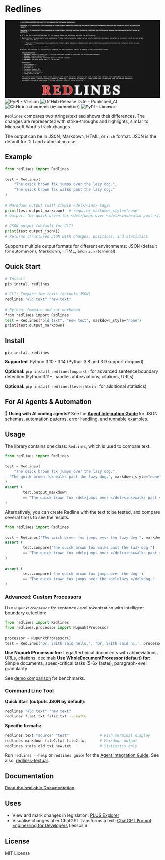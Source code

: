 # Redlines
![Repository banner image](repository-open-graph.png)
![PyPI - Version](https://img.shields.io/pypi/v/redlines)
![GitHub Release Date - Published_At](https://img.shields.io/github/release-date/houfu/redlines)
![GitHub last commit (by committer)](https://img.shields.io/github/last-commit/houfu/redlines)
![PyPI - License](https://img.shields.io/pypi/l/redlines)

`Redlines` compares two strings/text and shows their differences. The changes are represented with
strike-throughs and highlights, similar to Microsoft Word's track changes.

The output can be in JSON, Markdown, HTML, or `rich` format. JSON is the default for CLI and automation use.

## Example

```python
from redlines import Redlines

test = Redlines(
    "The quick brown fox jumps over the lazy dog.",
    "The quick brown fox walks past the lazy dog."
)

# Markdown output (with simple <del>/<ins> tags)
print(test.output_markdown)  # requires markdown_style="none"
# Output: The quick brown fox <del>jumps over </del><ins>walks past </ins>the lazy dog.

# JSON output (default for CLI)
print(test.output_json())
# Returns structured JSON with changes, positions, and statistics
```

Supports multiple output formats for different environments: JSON (default for automation), Markdown, HTML, and `rich` (terminal).

## Quick Start

```bash
# Install
pip install redlines

# CLI: Compare two texts (outputs JSON)
redlines "old text" "new text"

# Python: Compare and get markdown
from redlines import Redlines
test = Redlines("old text", "new text", markdown_style="none")
print(test.output_markdown)
```

## Install

```shell
pip install redlines
```

**Supported:** Python 3.10 - 3.14 (Python 3.8 and 3.9 support dropped)

**Optional:** `pip install redlines[nupunkt]` for advanced sentence boundary detection (Python 3.11+, handles abbreviations, citations, URLs)

**Optional:** `pip install redlines[levenshtein]` for additional statistics)

## For AI Agents & Automation

**🤖 Using with AI coding agents?** See the **[Agent Integration Guide](AGENT_GUIDE.md)** for JSON schemas, automation patterns, error handling, and [runnable examples](examples/).

## Usage

The library contains one class: `Redlines`, which is used to compare text.

```python
from redlines import Redlines

test = Redlines(
    "The quick brown fox jumps over the lazy dog.",
  "The quick brown fox walks past the lazy dog.", markdown_style="none",
)
assert (
        test.output_markdown
        == "The quick brown fox <del>jumps over </del><ins>walks past </ins>the lazy dog."
)
```

Alternatively, you can create Redline with the text to be tested, and compare several times to see the results.

```python
from redlines import Redlines

test = Redlines("The quick brown fox jumps over the lazy dog.", markdown_style="none")
assert (
        test.compare("The quick brown fox walks past the lazy dog.")
        == "The quick brown fox <del>jumps over </del><ins>walks past </ins>the lazy dog."
)

assert (
        test.compare("The quick brown fox jumps over the dog.")
        == "The quick brown fox jumps over the <del>lazy </del>dog."
)
```

### Advanced: Custom Processors

Use `NupunktProcessor` for sentence-level tokenization with intelligent boundary detection:

```python
from redlines import Redlines
from redlines.processor import NupunktProcessor

processor = NupunktProcessor()
test = Redlines("Dr. Smith said hello.", "Dr. Smith said hi.", processor=processor)
```

**Use NupunktProcessor for:** Legal/technical documents with abbreviations, URLs, citations, decimals
**Use WholeDocumentProcessor (default) for:** Simple documents, speed-critical tasks (5-6x faster), paragraph-level granularity

See [demo comparison](demo/README.md) for benchmarks.

### Command Line Tool

**Quick Start (outputs JSON by default):**
```bash
redlines "old text" "new text"
redlines file1.txt file2.txt --pretty
```

**Specific formats:**
```bash
redlines text "source" "test"              # Rich terminal display
redlines markdown file1.txt file2.txt      # Markdown output
redlines stats old.txt new.txt             # Statistics only
```

Run `redlines --help` or `redlines guide` for the [Agent Integration Guide](AGENT_GUIDE.md). See also: [redlines-textual](https://github.com/houfu/redlines-textual).

## Documentation

[Read the available Documentation](https://houfu.github.io/redlines).

## Uses

* View and mark changes in legislation: [PLUS Explorer](https://houfu-plus-explorer.streamlit.app/)
* Visualise changes after ChatGPT transforms a
  text: [ChatGPT Prompt Engineering for Developers](https://www.deeplearning.ai/short-courses/chatgpt-prompt-engineering-for-developers/)
  Lesson 6

## License

MIT License

